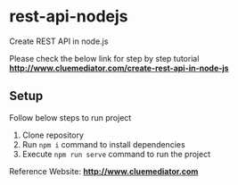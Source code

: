 # rest-api-nodejs
Create REST API in node.js

Please check the below link for step by step tutorial
**http://www.cluemediator.com/create-rest-api-in-node-js**

## Setup
Follow below steps to run project

1. Clone repository
2. Run `npm i` command to install dependencies
3. Execute `npm run serve` command to run the project

Reference Website: **http://www.cluemediator.com**
